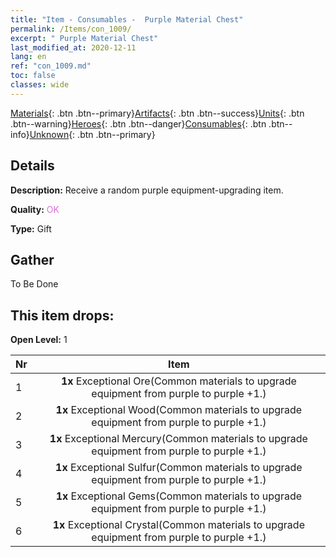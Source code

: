 ```yaml
---
title: "Item - Consumables -  Purple Material Chest"
permalink: /Items/con_1009/
excerpt: " Purple Material Chest"
last_modified_at: 2020-12-11
lang: en
ref: "con_1009.md"
toc: false
classes: wide
---
```

 [Materials](/Items/){: .btn .btn--primary}[Artifacts](/Items/Artifacts/){: .btn .btn--success}[Units](/Items/Units/){: .btn .btn--warning}[Heroes](/Items/Heroes/){: .btn .btn--danger}[Consumables](/Items/Consumables/){: .btn .btn--info}[Unknown](/Items/Unknown/){: .btn .btn--primary}

## Details
 **Description:** Receive a random purple equipment-upgrading item.

 **Quality:** <span style="color: #DA70D6">OK</span>

 **Type:** Gift

## Gather

  To Be Done

## This item drops:

 **Open Level:** 1

  | Nr |      Item    |
  |:---|:------------:|
  | 1 |  **1x** Exceptional Ore(Common materials to upgrade equipment from purple to purple +1.) | 
  | 2 |  **1x** Exceptional Wood(Common materials to upgrade equipment from purple to purple +1.) | 
  | 3 |  **1x** Exceptional Mercury(Common materials to upgrade equipment from purple to purple +1.) | 
  | 4 |  **1x** Exceptional Sulfur(Common materials to upgrade equipment from purple to purple +1.) | 
  | 5 |  **1x** Exceptional Gems(Common materials to upgrade equipment from purple to purple +1.) | 
  | 6 |  **1x** Exceptional Crystal(Common materials to upgrade equipment from purple to purple +1.) | 
